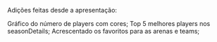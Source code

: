 Adições feitas desde a apresentação:

Gráfico do número de players com cores;
Top 5 melhores players nos seasonDetails;
Acrescentado os favoritos para as arenas e teams;
